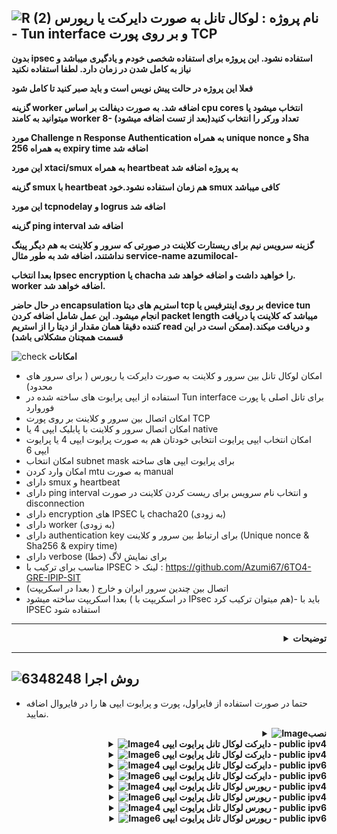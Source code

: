 ![R (2)](https://github.com/Azumi67/PrivateIP-Tunnel/assets/119934376/a064577c-9302-4f43-b3bf-3d4f84245a6f)
نام پروژه : لوکال تانل به صورت دایرکت یا ریورس - Tun interface و بر روی پورت TCP
---------------------------------------------------------------

**بدون ipsec استفاده نشود. این پروژه برای استفاده شخصی خودم و یادگیری میباشد و نیاز به کامل شدن در زمان دارد. لطفا استفاده نکنید**

**فعلا این پروژه در حالت پیش نویس است و باید صبر کنید تا کامل شود**

**گزینه worker اضافه شد. به صورت دیفالت بر اساس cpu cores انتخاب میشود یا میتوانید به کامند worker 8- تعداد ورکر را انتخاب کنید(بعد از تست اضافه میشود)**

**مورد Challenge n Response Authentication به همراه unique nonce و Sha 256 به همراه expiry time اضافه شد**

**این مورد xtaci/smux به همراه heartbeat به پروژه اضافه شد**

**گزینه smux با heartbeat هم زمان استفاده نشود.خود smux کافی میباشد**

**این مورد tcpnodelay و logrus اضافه شد**

**گزینه ping interval اضافه شد**

**گزینه سرویس نیم برای ریستارت کلاینت در صورتی که سرور و کلاینت به هم دیگر پینگ نداشتند، اضافه شد به طور مثال service-name azumilocal-**

**بعدا انتخاب Ipsec encryption یا chacha را خواهید داشت و اضافه خواهد شد. worker اضافه خواهد شد.**

**در حال حاضر encapsulation استریم های دیتا tcp بر روی اینترفیس یا device tun انجام میشود. این عمل شامل اضافه کردن packet length میباشد که کلاینت یا دریافت کننده دقیقا همان مقدار از دیتا را از استریم read و دریافت میکند.(ممکن است در این قسمت همچنان مشکلاتی باشد)**




![check](https://github.com/Azumi67/PrivateIP-Tunnel/assets/119934376/13de8d36-dcfe-498b-9d99-440049c0cf14)
**امکانات**
- امکان لوکال تانل بین سرور و کلاینت به صورت دایرکت یا ریورس ( برای سرور های محدود)
- استفاده از ایپی پرایوت های ساخته شده در Tun interface برای تانل اصلی یا پورت فوروارد
- امکان اتصال بین سرور و کلاینت بر روی پورت TCP
- امکان اتصال سرور و کلاینت با پابلیک ایپی 4 یا native
- امکان انتخاب ایپی پرایوت انتخابی خودتان هم به صورت پرایوت ایپی 4 یا پرایوت ایپی 6
- امکان انتخاب subnet mask برای پرایوت ایپی های ساخته
- امکان وارد کردن mtu به صورت manual
- دارای smux و heartbeat
- دارای ping interval و انتخاب نام سرویس برای ریست کردن کلاینت در صورت disconnection
- دارای encryption های IPSEC یا chacha20 (به زودی)
- دارای worker (به زودی)
- دارای authentication key برای ارتباط بین سرور و کلاینت (Unique nonce & Sha256 & expiry time)
- دارای verbose برای نمایش لاگ (خطا)
- مناسب برای ترکیب با IPSEC > لینک : https://github.com/Azumi67/6TO4-GRE-IPIP-SIT
- اتصال بین چندین سرور ایران و خارج ( بعدا در اسکریپت)
- بعدا اسکریپت ساخته میشود ( در اسکریپت با IPsec هم میتوان ترکیب کرد)- باید با IPSEC استفاده شود
-----------------------
<div align="right">
  <details>
    <summary><strong>توضیحات</strong></summary>
  
------------------------------------ 
 <div align="right">
   
- از طریق tcp دو سرور به هم وصل میشوند و از طریق اینترفیس tun و پرایوت ایپی به هم دیگه متصل خواهند بود. encapsulation & decapsulation هم زمان انجام میشود.
- هدف نوشتن این برنامه برای این بوده است که از طریق پورت tcp و tun interface،‌ دو سرور به هم متصل شوند و از پرایوت آی‌پی های آنها برای تانل استقاده کرد و محدودیت بعضی از سرور ها به صورت ریورس برطرف شود.
- به عبارتی شما به صورت ریورس، یک لوکال ایپی دریافت میکنید و سپس از آن پرایوت ایپی ها برای دایرکت تانل، پورت فوروارد یا ریورس استفاده مینمایید. 
- پس از انجام تانل‌ لوکال به صورت دایرکت یا ریورس، به طور مثال میتوانید از پورت فوروارد استفاده نمایید یا مثلا دایرکت تانل چیزل استفاده نمایید یا ریورس.
- در روش ریورس، سرور اصلی میتواند ایران باشد و کلاینت خارج و در روش دایرکت، سرور اصلی میتواند خارج باشد و کلاینت ایران. بدین صورت میتوان تانل لوکالی بر روی سرور های خارج محدود در ان سرور ایران(به صورت ریورس) هم ایجاد کرد.
- با ایپی 4 سرور و هم با ایپی 6 سرور و کلاینت میشود که وصل شد .
- پورت تنها برای ارتباط بین سرور و کلاینت میباشد و شما تنها باید از پرایوت ایپی ها برای تانل اصلی استفاده نمایید.
- اول دستورات سرور را اجرا کنید و سپس دستورات کلاینت . میتوانید هم به صورت دایرکت یا ریورس انجام دهید. یعنی سرور اصلی خارج و کلاینت ایران و یا سرور اصلی ایران و کلاینت خارج باشد
- میتوانید تست کنید و بهم اطلاع بدید اما برای استفاده باید صبر کنید تا داخل اسکریپت برای ترکیب با ipsec آورده شود.
- کلید authentication اضافه شد که در کلاینت خوانده میشود و در سرور احراز هویت میشود
  </details>
</div>

---------------------

  ![6348248](https://github.com/Azumi67/PrivateIP-Tunnel/assets/119934376/398f8b07-65be-472e-9821-631f7b70f783)
**روش اجرا**
-

- حتما در صورت استفاده از فایراول، پورت و پرایوت ایپی ها را در فایروال اضافه نمایید.
 <div align="right">
  <details>
    <summary><strong><img src="https://github.com/Azumi67/Rathole_reverseTunnel/assets/119934376/fcbbdc62-2de5-48aa-bbdd-e323e96a62b5" alt="Image">نصب </strong></summary>
  
<div align="left">
  
```
  apt update -y
  apt install wget -y
  apt install unzip -y
  ## amd64
  rm amd64.zip
  wget https://github.com/Azumi67/LocalTun_TCP/releases/download/v1.4/amd64.zip
  unzip amd64.zip -d /root/localTUN
  cd localTUN
  chmod +x tun-server_amd64   
  chmod +x tun-client_amd64   
 ```
 </details>
</div>
<div align="right">
  <details>
    <summary><strong><img src="https://github.com/Azumi67/Rathole_reverseTunnel/assets/119934376/fcbbdc62-2de5-48aa-bbdd-e323e96a62b5" alt="Image">دایرکت لوکال تانل پرایوت ایپی 4 - public ipv4 </strong></summary>

  - کامند های سرور (خارج)
 <div align="left">
   
```
./tun-server_amd64 -server-port 800 -server-private 30.0.0.1 -client-private 30.0.0.2 -subnet 24 -device tun2 -key azumi -mtu 1480 -verbose true -smux true -tcp-nodelay true -service-name azumilocal
   
```
<div align="right">
  
- کامند های کلاینت (ایران)
 <div align="left">
   
```
./tun-client_amd64 -server-addr KHAREJ_IPV4 -server-port 800 -client-private 30.0.0.2 -server-private 30.0.0.1 -subnet 24 -device tun2 -key azumi -mtu 1400 -verbose true -smux true -tcp-nodelay true -service-name azumilocal
```
 <div align="right">
   
- نحوه ساختن سرویس
 <div align="left">
   
```
nano /etc/systemd/system/azumilocal.service
## put this config inside [ This is a sample]##

[Unit]
Description=Azumi local Service
After=network.target

[Service]
Type=simple
Restart=always    
LimitNOFILE=1048576
ExecStart=/root/localTUN/tun-server_amd64 -server-port 800 -server-private 30.0.0.1 -client-private 30.0.0.2 -subnet 24 -device tun2 -key azumi -mtu 1480 -verbose true -smux true -tcp-nodelay true -service-name azumilocal

[Install]
WantedBy=multi-user.target
##### do not copy this ###
chmod u+x /etc/systemd/system/azumilocal.service
systemctl enable /etc/systemd/system/azumilocal.service
systemctl start azumilocal.service
 ```
 </details>
</div>
<div align="right">
  <details>
    <summary><strong><img src="https://github.com/Azumi67/Rathole_reverseTunnel/assets/119934376/fcbbdc62-2de5-48aa-bbdd-e323e96a62b5" alt="Image">دایرکت لوکال تانل پرایوت ایپی 6 - public ipv4 </strong></summary>

  - کامند های سرور (خارج)
 <div align="left">
   
```
./tun-server_amd64 -server-port 800 -server-private 2001:db8::1 -client-private 2001:db8::2 -subnet 64 -device tun2 -key azumi -mtu 1480 -verbose true -smux true -tcp-nodelay true -service-name azumilocal
-heartbeat-interval 30
```
<div align="right">
  
- کامند های کلاینت (ایران)
 <div align="left">
   
```
./tun-client_amd64 -server-addr KHAREJ_IPV4 -server-port 800 -client-private 2001:db8::2 -server-private 2001:db8::1 -subnet 64 -device tun2 -key azumi -mtu 1400 -verbose true -smux true -tcp-nodelay true -service-name azumilocal
```
<div align="right">
  
- نحوه ساختن سرویس
 <div align="left">
   
```
nano /etc/systemd/system/azumilocal.service
## put this config inside [ This is a sample]##

[Unit]
Description=Azumi local Service
After=network.target

[Service]
Type=simple
Restart=always    
LimitNOFILE=1048576
ExecStart=/root/localTUN/tun-client_amd64 -server-addr KHAREJ_IPV4 -server-port 800 -client-private 2001:db8::2 -server-private 2001:db8::1 -subnet 64 -device tun2 -key azumi -mtu 1400 -verbose true -smux true -tcp-nodelay true -service-name azumilocal
   

[Install]
WantedBy=multi-user.target
##### do not copy this ###
chmod u+x /etc/systemd/system/azumilocal.service
systemctl enable /etc/systemd/system/azumilocal.service
systemctl start azumilocal.service
 ```
 </details>
</div>
<div align="right">
  <details>
    <summary><strong><img src="https://github.com/Azumi67/Rathole_reverseTunnel/assets/119934376/fcbbdc62-2de5-48aa-bbdd-e323e96a62b5" alt="Image">دایرکت لوکال تانل پرایوت ایپی 4 - public ipv6 </strong></summary>

  - کامند های سرور (خارج)
 <div align="left">
   
```
./tun-server_amd64 -server-port 800 -server-private 30.0.0.1 -client-private 30.0.0.2 -subnet 24 -device tun2 -key azumi -mtu 1480 -verbose true -smux true -tcp-nodelay true  
```
<div align="right">
  
- کامند های کلاینت (ایران)
 <div align="left">
   
```
./tun-client_amd64 -server-addr KHAREJ_IPV6 -server-port 800 -client-private 30.0.0.2 -server-private 30.0.0.1 -subnet 24 -device tun2 -key azumi -mtu 1400 -verbose true -smux true -tcp-nodelay true -service-name azumilocal
```
<div align="right">
  
- نحوه ساختن سرویس
 <div align="left">
   
```
nano /etc/systemd/system/azumilocal.service
## put this config inside [ This is a sample]##

[Unit]
Description=Azumi local Service
After=network.target

[Service]
Type=simple
Restart=always    
LimitNOFILE=1048576
ExecStart=/root/localTUN/tun-client_amd64 -server-addr KHAREJ_IPV6 -server-port 800 -client-private 30.0.0.2 -server-private 30.0.0.1 -subnet 24 -device tun2 -key azumi -mtu 1400 -verbose true -smux true -tcp-nodelay true -service-name azumilocal
   

[Install]
WantedBy=multi-user.target
##### do not copy this ###
chmod u+x /etc/systemd/system/azumilocal.service
systemctl enable /etc/systemd/system/azumilocal.service
systemctl start azumilocal.service
 ```
 </details>
</div>
<div align="right">
  <details>
    <summary><strong><img src="https://github.com/Azumi67/Rathole_reverseTunnel/assets/119934376/fcbbdc62-2de5-48aa-bbdd-e323e96a62b5" alt="Image">دایرکت لوکال تانل پرایوت ایپی 6 - public ipv6 </strong></summary>

  - کامند های سرور (خارج)
 <div align="left">
   
```
./tun-server_amd64 -server-port 800 -server-private 2001:db8::1 -client-private 2001:db8::2 -subnet 64 -device tun2 -key azumi -mtu 1480 -verbose true -smux true -tcp-nodelay true
```
<div align="right">
  
- کامند های کلاینت (ایران)
 <div align="left">
   
```
./tun-client_amd64 -server-addr KHAREJ_IPV6 -server-port 800 -client-private 2001:db8::2 -server-private 2001:db8::1 -subnet 64 -device tun2 -key azumi -mtu 1400 -verbose true -smux true -tcp-nodelay true -service-name azumilocal
```
 <div align="right">
   
- نحوه ساختن سرویس
 <div align="left">
   
```
nano /etc/systemd/system/azumilocal.service
## put this config inside [ This is a sample]##

[Unit]
Description=Azumi local Service
After=network.target

[Service]
Type=simple
Restart=always    
LimitNOFILE=1048576
ExecStart=/root/localTUN/tun-client_amd64 -server-addr KHAREJ_IPV6 -server-port 800 -client-private 2001:db8::2 -server-private 2001:db8::1 -subnet 64 -device tun2 -key azumi -mtu 1400 -verbose true -smux true -tcp-nodelay true -service-name azumilocal
   

[Install]
WantedBy=multi-user.target
##### do not copy this ###
chmod u+x /etc/systemd/system/azumilocal.service
systemctl enable /etc/systemd/system/azumilocal.service
systemctl start azumilocal.service
 ```
 </details>
</div>
<div align="right">
  <details>
    <summary><strong><img src="https://github.com/Azumi67/Rathole_reverseTunnel/assets/119934376/fcbbdc62-2de5-48aa-bbdd-e323e96a62b5" alt="Image">ریورس لوکال تانل پرایوت ایپی 4 - public ipv4 </strong></summary>

  - کامند های سرور ( ایران)
 <div align="left">
   
```
./tun-server_amd64 -server-port 800 -server-private 30.0.0.1 -client-private 30.0.0.2 -subnet 24 -device tun2 -key azumi -mtu 1480 -verbose true -smux true -tcp-nodelay true   
```
<div align="right">
  
- کامند های کلاینت (خارج)
 <div align="left">
   
```
./tun-client_amd64 -server-addr IRAN_IPV4 -server-port 800 -client-private 30.0.0.2 -server-private 30.0.0.1 -subnet 24 -device tun2 -key azumi -mtu 1400 -verbose true -smux true -tcp-nodelay true -service-name azumilocal
```
<div align="right">
  
- نحوه ساختن سرویس
 <div align="left">
   
```
nano /etc/systemd/system/azumilocal.service
## put this config inside [ This is a sample]##

[Unit]
Description=Azumi local Service
After=network.target

[Service]
Type=simple
Restart=always    
LimitNOFILE=1048576
ExecStart=/root/localTUN/tun-server_amd64 -server-port 800 -server-private 30.0.0.1 -client-private 30.0.0.2 -subnet 24 -device tun2 -key azumi -mtu 1480 -verbose true -smux true -tcp-nodelay true
   

[Install]
WantedBy=multi-user.target
##### do not copy this ###
chmod u+x /etc/systemd/system/azumilocal.service
systemctl enable /etc/systemd/system/azumilocal.service
systemctl start azumilocal.service
 ```
 </details>
</div>
<div align="right">
  <details>
    <summary><strong><img src="https://github.com/Azumi67/Rathole_reverseTunnel/assets/119934376/fcbbdc62-2de5-48aa-bbdd-e323e96a62b5" alt="Image">ریورس لوکال تانل پرایوت ایپی 6 - public ipv4 </strong></summary>

  - کامند های سرور (ایران)
 <div align="left">
   
```
./tun-server_amd64 -server-port 800 -server-private 2001:db8::1 -client-private 2001:db8::2 -subnet 64 -device tun2 -key azumi -mtu 1480 -verbose true -smux true -tcp-nodelay true
```
<div align="right">
  
- کامند های کلاینت (خارج)
 <div align="left">
   
```
./tun-client_amd64 -server-addr IRAN_IPV4 -server-port 800 -client-private 2001:db8::2 -server-private 2001:db8::1 -subnet 64 -device tun2 -key azumi -mtu 1400 -verbose true -smux true -tcp-nodelay true -service-name azumilocal
```
<div align="right">
  
- نحوه ساختن سرویس
 <div align="left">
   
```
nano /etc/systemd/system/azumilocal.service
## put this config inside [ This is a sample]##

[Unit]
Description=Azumi local Service
After=network.target

[Service]
Type=simple
Restart=always    
LimitNOFILE=1048576
ExecStart=/root/localTUN/tun-client_amd64 -server-addr IRAN_IPV4 -server-port 800 -client-private 2001:db8::2 -server-private 2001:db8::1 -subnet 64 -device tun2 -key azumi -mtu 1400 -verbose true -smux true -tcp-nodelay true -service-name azumilocal
   

[Install]
WantedBy=multi-user.target
##### do not copy this ###
chmod u+x /etc/systemd/system/azumilocal.service
systemctl enable /etc/systemd/system/azumilocal.service
systemctl start azumilocal.service
 ```
 </details>
</div>
<div align="right">
  <details>
    <summary><strong><img src="https://github.com/Azumi67/Rathole_reverseTunnel/assets/119934376/fcbbdc62-2de5-48aa-bbdd-e323e96a62b5" alt="Image">ریورس لوکال تانل پرایوت ایپی 4 - public ipv6 </strong></summary>

  - کامند های سرور (ایران)
 <div align="left">
   
```
./tun-server_amd64 -server-port 800 -server-private 30.0.0.1 -client-private 30.0.0.2 -subnet 24 -device tun2 -key azumi -mtu 1480 -verbose true -smux true -tcp-nodelay true
```
<div align="right">
  
- کامند های کلاینت (خارج)
 <div align="left">
   
```
./tun-client_amd64 -server-addr IRAN_IPV6 -server-port 800 -client-private 30.0.0.2 -server-private 30.0.0.1 -subnet 24 -device tun2 -key azumi -mtu 1400 -verbose true -smux true -tcp-nodelay true -service-name azumilocal
```
<div align="right">
  
- نحوه ساختن سرویس
 <div align="left">
   
```
nano /etc/systemd/system/azumilocal.service
## put this config inside [ This is a sample]##

[Unit]
Description=Azumi local Service
After=network.target

[Service]
Type=simple
Restart=always    
LimitNOFILE=1048576
ExecStart=/root/localTUN/tun-client_amd64 -server-addr IRAN_IPV6 -server-port 800 -client-private 30.0.0.2 -server-private 30.0.0.1 -subnet 24 -device tun2 -key azumi -mtu 1400 -verbose true -smux true -tcp-nodelay true -service-name azumilocal
   

[Install]
WantedBy=multi-user.target
##### do not copy this ###
chmod u+x /etc/systemd/system/azumilocal.service
systemctl enable /etc/systemd/system/azumilocal.service
systemctl start azumilocal.service
 ```
 </details>
</div>
<div align="right">
  <details>
    <summary><strong><img src="https://github.com/Azumi67/Rathole_reverseTunnel/assets/119934376/fcbbdc62-2de5-48aa-bbdd-e323e96a62b5" alt="Image">ریورس لوکال تانل پرایوت ایپی 6 - public ipv6 </strong></summary>

  - کامند های سرور (ایران)
 <div align="left">
   
```
./tun-server_amd64 -server-port 800 -server-private 2001:db8::1 -client-private 2001:db8::2 -subnet 64 -device tun2 -key azumi -mtu 1480 -verbose true -smux true -tcp-nodelay true
```
<div align="right">
  
- کامند های کلاینت (خارج)
 <div align="left">
   
```
./tun-client_amd64 -server-addr IRAN_IPV6 -server-port 800 -client-private 2001:db8::2 -server-private 2001:db8::1 -subnet 64 -device tun2 -key azumi -mtu 1400 -verbose true -smux true -tcp-nodelay true -service-name azumilocal
```
<div align="right">
  
- نحوه ساختن سرویس
 <div align="left">
   
```
nano /etc/systemd/system/azumilocal.service
## put this config inside [ This is a sample]##

[Unit]
Description=Azumi local Service
After=network.target

[Service]
Type=simple
Restart=always    
LimitNOFILE=1048576
ExecStart=/root/localTUN/tun-client_amd64 -server-addr IRAN_IPV6 -server-port 800 -client-private 2001:db8::2 -server-private 2001:db8::1 -subnet 64 -device tun2 -key azumi -mtu 1400 -verbose true -smux true -tcp-nodelay true -service-name azumilocal
   

[Install]
WantedBy=multi-user.target
##### do not copy this ###
chmod u+x /etc/systemd/system/azumilocal.service
systemctl enable /etc/systemd/system/azumilocal.service
systemctl start azumilocal.service
 ```
 </details>
</div>



